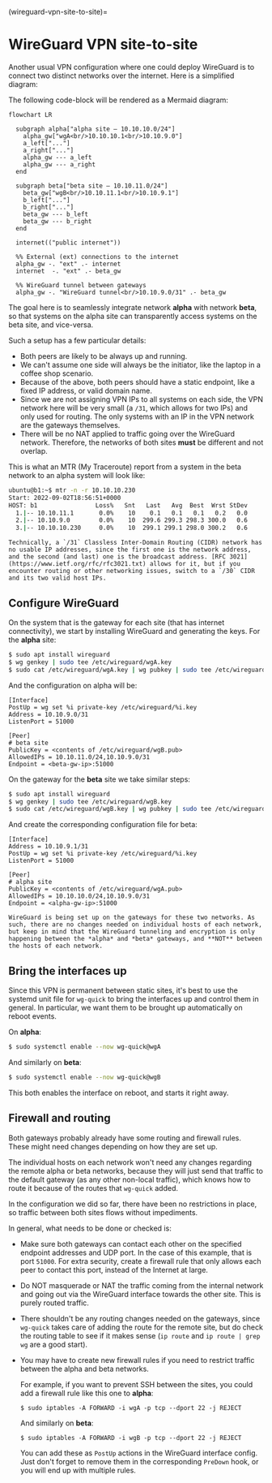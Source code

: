 (wireguard-vpn-site-to-site)=
# WireGuard VPN site-to-site

Another usual VPN configuration where one could deploy WireGuard is to connect two distinct networks over the internet. Here is a simplified diagram:

The following code-block will be rendered as a Mermaid diagram:

```mermaid
flowchart LR

  subgraph alpha["alpha site — 10.10.10.0/24"]
    alpha_gw["wgA<br/>10.10.10.1<br/>10.10.9.0"]
    a_left["..."]
    a_right["..."]
    alpha_gw --- a_left
    alpha_gw --- a_right
  end

  subgraph beta["beta site — 10.10.11.0/24"]
    beta_gw["wgB<br/>10.10.11.1<br/>10.10.9.1"]
    b_left["..."]
    b_right["..."]
    beta_gw --- b_left
    beta_gw --- b_right
  end

  internet(("public internet"))

  %% External (ext) connections to the internet
  alpha_gw -. "ext" .- internet
  internet  -. "ext" .- beta_gw

  %% WireGuard tunnel between gateways
  alpha_gw -. "WireGuard tunnel<br/>10.10.9.0/31" .- beta_gw
```
         
The goal here is to seamlessly integrate network **alpha** with network **beta**, so that systems on the alpha site can transparently access systems on the beta site, and vice-versa.

Such a setup has a few particular details:

- Both peers are likely to be always up and running.
- We can't assume one side will always be the initiator, like the laptop in a coffee shop scenario.
- Because of the above, both peers should have a static endpoint, like a fixed IP address, or valid domain name.
- Since we are not assigning VPN IPs to all systems on each side, the VPN network here will be very small (a `/31`, which allows for two IPs) and only used for routing. The only systems with an IP in the VPN network are the gateways themselves.
- There will be no NAT applied to traffic going over the WireGuard network. Therefore, the networks of both sites **must** be different and not overlap.

This is what an MTR (My Traceroute) report from a system in the beta network to an alpha system will look like:

```bash
ubuntu@b1:~$ mtr -n -r 10.10.10.230
Start: 2022-09-02T18:56:51+0000
HOST: b1                Loss%   Snt   Last   Avg  Best  Wrst StDev
  1.|-- 10.10.11.1       0.0%    10    0.1   0.1   0.1   0.2   0.0
  2.|-- 10.10.9.0        0.0%    10  299.6 299.3 298.3 300.0   0.6
  3.|-- 10.10.10.230     0.0%    10  299.1 299.1 298.0 300.2   0.6
```

```{note}
Technically, a `/31` Classless Inter-Domain Routing (CIDR) network has no usable IP addresses, since the first one is the network address, and the second (and last) one is the broadcast address. [RFC 3021](https://www.ietf.org/rfc/rfc3021.txt) allows for it, but if you encounter routing or other networking issues, switch to a `/30` CIDR and its two valid host IPs.
```

## Configure WireGuard

On the system that is the gateway for each site (that has internet connectivity), we start by installing WireGuard and generating the keys. For the **alpha** site:

```bash
$ sudo apt install wireguard
$ wg genkey | sudo tee /etc/wireguard/wgA.key
$ sudo cat /etc/wireguard/wgA.key | wg pubkey | sudo tee /etc/wireguard/wgA.pub
```

And the configuration on alpha will be:

```
[Interface]
PostUp = wg set %i private-key /etc/wireguard/%i.key
Address = 10.10.9.0/31
ListenPort = 51000

[Peer]
# beta site
PublicKey = <contents of /etc/wireguard/wgB.pub>
AllowedIPs = 10.10.11.0/24,10.10.9.0/31
Endpoint = <beta-gw-ip>:51000
```

On the gateway for the **beta** site we take similar steps:

```bash
$ sudo apt install wireguard
$ wg genkey | sudo tee /etc/wireguard/wgB.key
$ sudo cat /etc/wireguard/wgB.key | wg pubkey | sudo tee /etc/wireguard/wgB.pub
```

And create the corresponding configuration file for beta:

```
[Interface]
Address = 10.10.9.1/31
PostUp = wg set %i private-key /etc/wireguard/%i.key
ListenPort = 51000

[Peer]
# alpha site
PublicKey = <contents of /etc/wireguard/wgA.pub>
AllowedIPs = 10.10.10.0/24,10.10.9.0/31
Endpoint = <alpha-gw-ip>:51000
```

```{important}
WireGuard is being set up on the gateways for these two networks. As such, there are no changes needed on individual hosts of each network, but keep in mind that the WireGuard tunneling and encryption is only happening between the *alpha* and *beta* gateways, and **NOT** between the hosts of each network.
```

## Bring the interfaces up

Since this VPN is permanent between static sites, it's best to use the systemd unit file for `wg-quick` to bring the interfaces up and control them in general. In particular, we want them to be brought up automatically on reboot events.

On **alpha**:

```bash
$ sudo systemctl enable --now wg-quick@wgA
```

And similarly on **beta**:

```bash
$ sudo systemctl enable --now wg-quick@wgB
```

This both enables the interface on reboot, and starts it right away.

## Firewall and routing

Both gateways probably already have some routing and firewall rules. These might need changes depending on how they are set up.

The individual hosts on each network won't need any changes regarding the remote alpha or beta networks, because they will just send that traffic to the default gateway (as any other non-local traffic), which knows how to route it because of the routes that `wg-quick` added.

In the configuration we did so far, there have been no restrictions in place, so traffic between both sites flows without impediments.

In general, what needs to be done or checked is:

- Make sure both gateways can contact each other on the specified endpoint addresses and UDP port. In the case of this example, that is port `51000`. For extra security, create a firewall rule that only allows each peer to contact this port, instead of the Internet at large.
- Do NOT masquerade or NAT the traffic coming from the internal network and going out via the WireGuard interface towards the other site. This is purely routed traffic.
- There shouldn't be any routing changes needed on the gateways, since `wg-quick` takes care of adding the route for the remote site, but do check the routing table to see if it makes sense (`ip route` and `ip route | grep wg` are a good start).
- You may have to create new firewall rules if you need to restrict traffic between the alpha and beta networks.

  For example, if you want to prevent SSH between the sites, you could add a firewall rule like this one to **alpha**:

  `$ sudo iptables -A FORWARD -i wgA -p tcp --dport 22 -j REJECT`

  And similarly on **beta**:

  `$ sudo iptables -A FORWARD -i wgB -p tcp --dport 22 -j REJECT`

  You can add these as `PostUp` actions in the WireGuard interface config. Just don't forget to remove them in the corresponding `PreDown` hook, or you will end up with multiple rules.
